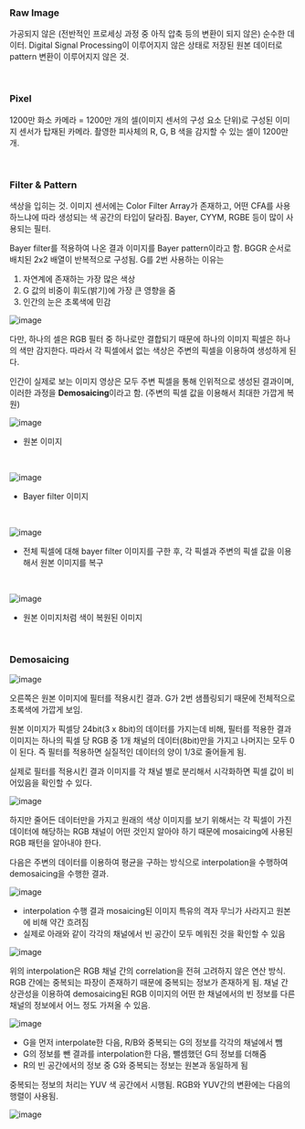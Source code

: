 ### Raw Image

가공되지 않은 (전반적인 프로세싱 과정 중 아직 압축 등의 변환이 되지 않은) 순수한 데이터. Digital Signal Processing이 이루어지지 않은 상태로 저장된 원본 데이터로 pattern 변환이 이루어지지 않은 것.

<br/>

### Pixel

1200만 화소 카메라 = 1200만 개의 셀(이미지 센서의 구성 요소 단위)로 구성된 이미지 센서가 탑재된 카메라. 촬영한 피사체의 R, G, B 색을 감지할 수 있는 셀이 1200만 개.

<br/>

### Filter & Pattern

색상을 입히는 것. 이미지 센서에는 Color Filter Array가 존재하고, 어떤 CFA를 사용하느냐에 따라 생성되는 색 공간의 타입이 달라짐. Bayer, CYYM, RGBE 등이 많이 사용되는 필터.

Bayer filter를 적용하여 나온 결과 이미지를 Bayer pattern이라고 함. BGGR 순서로 배치된 2x2 배열이 반복적으로 구성됨. G를 2번 사용하는 이유는

1. 자연계에 존재하는 가장 많은 색상
2. G 값의 비중이 휘도(밝기)에 가장 큰 영향을 줌
3. 인간의 눈은 초록색에 민감

![image](https://user-images.githubusercontent.com/44194558/148499298-250313fb-7602-4a6f-a8f1-a24d13832f40.png)

다만, 하나의 셀은 RGB 필터 중 하나로만 결합되기 때문에 하나의 이미지 픽셀은 하나의 색만 감지한다. 따라서 각 픽셀에서 없는 색상은 주변의 픽셀을 이용하여 생성하게 된다. 

인간이 실제로 보는 이미지 영상은 모두 주변 픽셀을 통해 인위적으로 생성된 결과이며, 이러한 과정을 **Demosaicing**이라고 함. (주변의 픽셀 값을 이용해서 최대한 가깝게 복원)

![image](https://user-images.githubusercontent.com/44194558/148499931-9df394e6-1ca2-4f16-9230-417b6ac5f794.png)

 - 원본 이미지

<br/>


![image](https://user-images.githubusercontent.com/44194558/148499980-bb8ce941-792c-45db-8b23-b3d0a21a30d5.png)
 
 - Bayer filter 이미지

<br/>

![image](https://user-images.githubusercontent.com/44194558/148499835-73388c54-976a-4e64-b159-7ecbf52c1a04.png)

 - 전체 픽셀에 대해 bayer filter 이미지를 구한 후, 각 픽셀과 주변의 픽셀 값을 이용해서 원본 이미지를 복구

<br/>

![image](https://user-images.githubusercontent.com/44194558/148500141-8e256735-55a9-4eea-943e-17d31771b77a.png)

 - 원본 이미지처럼 색이 복원된 이미지

<br/>

### Demosaicing

![image](https://user-images.githubusercontent.com/44194558/148500588-a633473d-7fe6-4e98-9f53-a41a5d5be479.png)

오른쪽은 원본 이미지에 필터를 적용시킨 결과. G가 2번 샘플링되기 때문에 전체적으로 초록색에 가깝게 보임.

원본 이미지가 픽셀당 24bit(3 x 8bit)의 데이터를 가지는데 비해, 필터를 적용한 결과 이미지는 하나의 픽셀 당 RGB 중 1개 채널의 데이터(8bit)만을 가지고 나머지는 모두 0이 된다. 즉 필터를 적용하면 실질적인 데이터의 양이 1/3로 줄어들게 됨.

실제로 필터를 적용시킨 결과 이미지를 각 채널 별로 분리해서 시각화하면 픽셀 값이 비어있음을 확인할 수 있다.

![image](https://user-images.githubusercontent.com/44194558/148500932-494b39ec-b291-4af3-8cc8-00d67b026698.png)

하지만 줄어든 데이터만을 가지고 원래의 색상 이미지를 보기 위해서는 각 픽셀이 가진 데이터에 해당하는 RGB 채널이 어떤 것인지 알아야 하기 때문에 mosaicing에 사용된 RGB 패턴을 알아내야 한다.

다음은 주변의 데이터를 이용하여 평균을 구하는 방식으로 interpolation을 수행하여 demosaicing을 수행한 결과.


![image](https://user-images.githubusercontent.com/44194558/148501277-dcc57be6-5104-42c7-be10-53145a4f070e.png)

 - interpolation 수행 결과 mosaicing된 이미지 특유의 격자 무늬가 사라지고 원본에 비해 약간 흐려짐
 - 실제로 아래와 같이 각각의 채널에서 빈 공간이 모두 메워진 것을 확인할 수 있음

![image](https://user-images.githubusercontent.com/44194558/148502495-429ea381-3ff2-464a-8115-3ea4ebef0b4b.png)

위의 interpolation은 RGB 채널 간의 correlation을 전혀 고려하지 않은 연산 방식. RGB 간에는 중복되는 파장이 존재하기 때문에 중복되는 정보가 존재하게 됨. 채널 간 상관성을 이용하여 demosaicing된 RGB 이미지의 어떤 한 채널에서의 빈 정보를 다른 채널의 정보에서 어느 정도 가져올 수 있음.

![image](https://user-images.githubusercontent.com/44194558/148502770-42022dd3-2c4e-4920-aca9-2d49495ae843.png)

 - G을 먼저 interpolate한 다음, R/B와 중복되는 G의 정보를 각각의 채널에서 뺌
 - G의 정보를 뺀 결과를 interpolation한 다음, 뺄셈했던 G듸 정보를 더해줌
 - R의 빈 공간에서의 정보 중 G와 중복되는 정보는 원본과 동일하게 됨

중복되는 정보의 처리는 YUV 색 공간에서 시행됨. RGB와 YUV간의 변환에는 다음의 행렬이 사용됨.


![image](https://user-images.githubusercontent.com/44194558/148503309-d1e2d4ab-f3bb-45ed-b9db-2a5ea3aded7d.png)